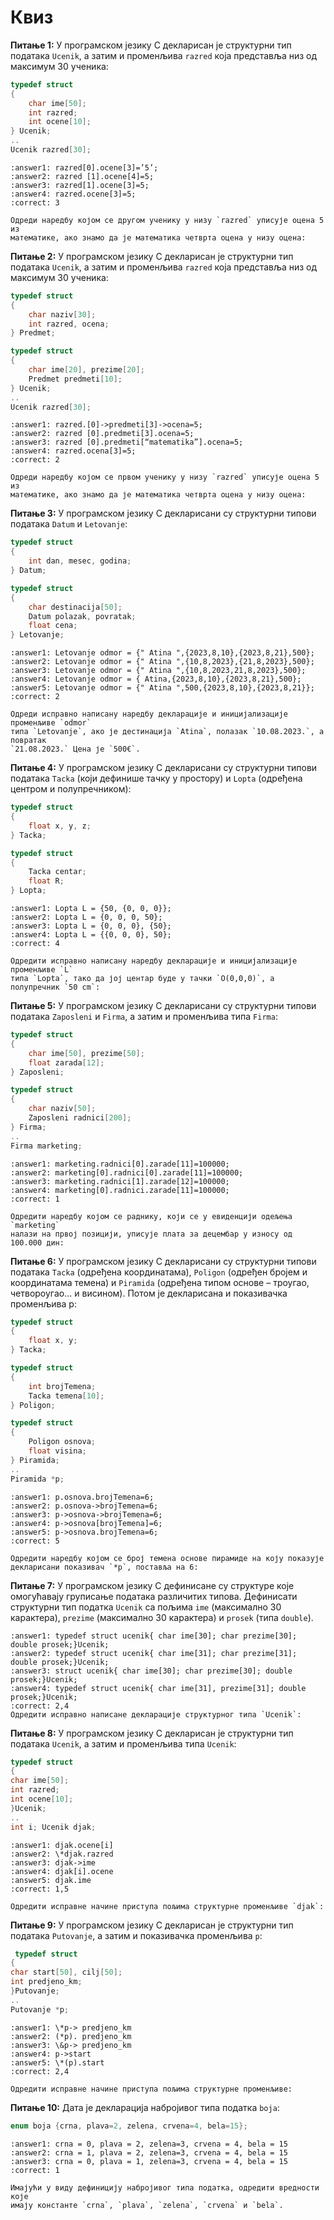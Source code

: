 # Квиз

**Питање 1:**
У програмском језику С декларисан је структурни тип података `Ucenik`,
а затим и променљива `razred` која представља низ од максимум 30 ученика:

```c
typedef struct
{
    char ime[50];
    int razred;
    int ocene[10];
} Ucenik; 
..
Ucenik razred[30];
```
```{mchoice}
:answer1: razred[0].ocene[3]=’5’; 
:answer2: razred [1].ocene[4]=5;
:answer3: razred[1].ocene[3]=5;
:answer4: razred.ocene[3]=5;
:correct: 3

Одреди наредбу којом се другом ученику у низу `razred` уписује оцена 5 из
математике, ако знамо да је математика четврта оцена у низу оцена:
```
**Питање 2:**
У програмском језику С декларисан је структурни тип података `Ucenik`,
а затим и променљива `razred` која представља низ од максимум 30 ученика:

```c
typedef struct
{
    char naziv[30];
    int razred, ocena;
} Predmet;

typedef struct
{
    char ime[20], prezime[20];
    Predmet predmeti[10];
} Ucenik;
..
Ucenik razred[30];
```

```{mchoice}
:answer1: razred.[0]->predmeti[3]->ocena=5;
:answer2: razred [0].predmeti[3].ocena=5;
:answer3: razred [0].predmeti[“matematika”].ocena=5;
:answer4: razred.ocena[3]=5;
:correct: 2

Одреди наредбу којом се првом ученику у низу `razred` уписује оцена 5 из
математике, ако знамо да је математика четврта оцена у низу оцена:
```
**Питање 3:**
У програмском језику C декларисани су структурни типови података
`Datum` и `Letovanje`:

```c
typedef struct
{
    int dan, mesec, godina;
} Datum;

typedef struct
{
    char destinacija[50];
    Datum polazak, povratak;
    float cena;
} Letovanje;
```
```{mchoice}
:answer1: Letovanje odmor = {" Atina ",{2023,8,10},{2023,8,21},500};
:answer2: Letovanje odmor = {" Atina ",{10,8,2023},{21,8,2023},500};
:answer3: Letovanje odmor = {" Atina ",{10,8,2023,21,8,2023},500};
:answer4: Letovanje odmor = { Atina,{2023,8,10},{2023,8,21},500};
:answer5: Letovanje odmor = {" Atina ",500,{2023,8,10},{2023,8,21}};
:correct: 2

Одреди исправно написану наредбу декларације и иницијализације променљиве `odmor`
типа `Letovanje`, ако је дестинација `Atina`, полазак `10.08.2023.`, а повратак
`21.08.2023.` Цена је `500€`.
```
**Питање 4:**
У програмском језику C декларисани су структурни типови података `Tacka`
(који дефинише тачку у простору) и `Lopta` (одређена центром и полупречником):

```c
typedef struct
{
    float x, y, z;
} Tacka;

typedef struct
{
    Tacka centar;
    float R;
} Lopta;
```

```{mchoice}
:answer1: Lopta L = {50, {0, 0, 0}};
:answer2: Lopta L = {0, 0, 0, 50};
:answer3: Lopta L = {0, 0, 0}, {50};
:answer4: Lopta L = {{0, 0, 0}, 50};
:correct: 4

Одредити исправно написану наредбу декларације и иницијализације променљиве `L`
типа `Lopta`, тако да јој центар буде у тачки `О(0,0,0)`, а полупречник `50 cm`:
```

**Питање 5:**
У програмском језику C декларисани су структурни типови података
`Zaposleni` и `Firma`, а затим и променљива типа `Firma`:

```c
typedef struct
{
    char ime[50], prezime[50];
    float zarada[12];
} Zaposleni;

typedef struct
{
    char naziv[50];
    Zaposleni radnici[200];
} Firma;
..
Firma marketing;
```

```{mchoice}
:answer1: marketing.radnici[0].zarade[11]=100000;
:answer2: marketing[0].radnici[0].zarade[11]=100000;
:answer3: marketing.radnici[1].zarade[12]=100000;
:answer4: marketing[0].radnici.zarade[11]=100000;
:correct: 1

Одредити наредбу којом се раднику, који се у евиденцији одељења `marketing`
налази на првој позицији, уписује плата за децембар у износу од 100.000 дин:
```

**Питање 6:**
У програмском језику C декларисани су структурни типови података `Tacka`
(одређена координатама), `Poligon` (одређен бројем и координатама темена) и `Piramida`
(одређена типом основе – троугао, четвороугао... и висином). Потом је декларисана и
показивачка променљива  p:

```c
typedef struct
{
    float x, y;
} Tacka;

typedef struct
{
    int brojTemena;
    Tacka temena[10];
} Poligon;

typedef struct
{
    Poligon osnova;
    float visina;
} Piramida;
..
Piramida *p;
```
```{mchoice}
:answer1: p.osnova.brojTemena=6;
:answer2: p.osnova->brojTemena=6;
:answer3: p->osnova->brojTemena=6;
:answer4: p->osnova[brojTemena]=6;
:answer5: p->osnova.brojTemena=6;
:correct: 5

Одредити наредбу којом се број темена основе пирамиде на коју показује
декларисани показивач `*p`, поставља на 6:
```
**Питање 7:**
У програмском језику С дефинисане су структуре које омогућавају груписање података
различитих типова. Дефинисати структурни тип податка `Ucenik` са пољима `ime`
(максимално 30 карактера), `prezime` (максимално 30 карактера) и `prosek` (типа
`double`). 
```{mchoice}
:answer1: typedef struct ucenik{ char ime[30]; char prezime[30]; double prosek;}Ucenik;
:answer2: typedef struct ucenik{ char ime[31]; char prezime[31]; double prosek;}Ucenik;
:answer3: struct ucenik{ char ime[30]; char prezime[30]; double prosek;}Ucenik;
:answer4: typedef struct ucenik{ char ime[31], prezime[31]; double prosek;}Ucenik;
:correct: 2,4
Одредити исправно написане декларације структурног типа `Ucenik`:
```
**Питање 8:**
У програмском језику C декларисан је структурни тип података `Ucenik`,
а затим и променљива типа `Ucenik`:

```c
typedef struct
{
char ime[50];
int razred;
int ocene[10];
}Ucenik; 
..
int i; Ucenik djak;
```

```{mchoice}
:answer1: djak.ocene[i]
:answer2: \*djak.razred
:answer3: djak->ime
:answer4: djak[i].ocene
:answer5: djak.ime
:correct: 1,5

Одредити исправне начине приступа пољима структурне променљиве `djak`:
```

**Питање 9:**
У програмском језику C декларисан је структурни тип података `Putovanje`,
а затим и показивачка променљива `p`:

```c
 typedef struct
{
char start[50], cilj[50];
int predjeno_km;
}Putovanje; 
..
Putovanje *p;
```
```{mchoice}
:answer1: \*p-> predjeno_km
:answer2: (*p). predjeno_km
:answer3: \&p-> predjeno_km
:answer4: p->start
:answer5: \*(p).start
:correct: 2,4

Одредити исправне начине приступа пољима структурне променљиве:
```
**Питање 10:**
Дата је декларација набројивог типа податка `boja`:

```c
enum boja {crna, plava=2, zelena, crvena=4, bela=15};
```
```{mchoice}
:answer1: crna = 0, plava = 2, zelena=3, crvena = 4, bela = 15
:answer2: crna = 1, plava = 2, zelena=3, crvena = 4, bela = 15
:answer3: crna = 0, plava = 1, zelena=3, crvena = 4, bela = 15
:correct: 1

Имајући у виду дефиницију набројивог типа податка, одредити вредности које
имају константе `crna`, `plava`, `zelena`, `crvena` и `bela`.
```
